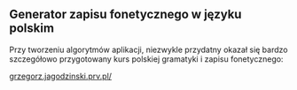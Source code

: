 ## Generator zapisu fonetycznego w języku polskim

Przy tworzeniu algorytmów aplikacji, niezwykle przydatny okazał się bardzo szczegółowo przygotowany kurs polskiej gramatyki i zapisu fonetycznego:

[grzegorz.jagodzinski.prv.pl/](http://grzegorz.jagodzinski.prv.pl/gram/pl/)

